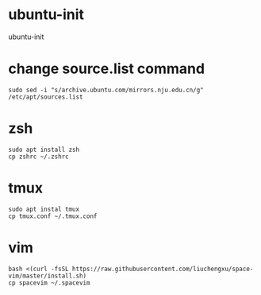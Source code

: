 # ubuntu-init
ubuntu-init

# change source.list command
```
sudo sed -i "s/archive.ubuntu.com/mirrors.nju.edu.cn/g" /etc/apt/sources.list
```
# zsh
```
sudo apt install zsh
cp zshrc ~/.zshrc
```

# tmux 
```
sudo apt instal tmux
cp tmux.conf ~/.tmux.conf
```

# vim
```
bash <(curl -fsSL https://raw.githubusercontent.com/liuchengxu/space-vim/master/install.sh)
cp spacevim ~/.spacevim
```
